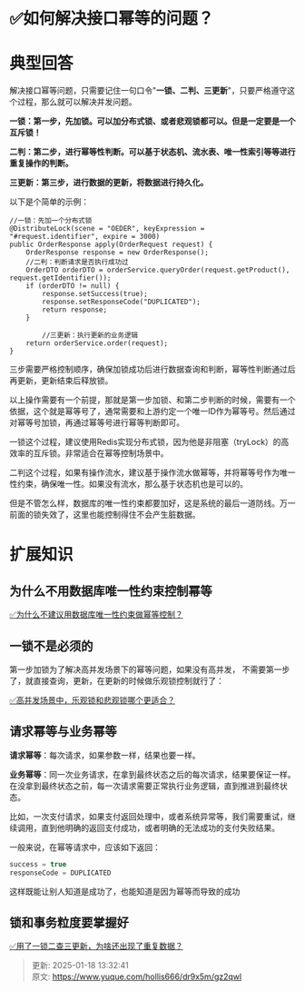 # ✅如何解决接口幂等的问题？

# 典型回答


解决接口幂等问题，只需要记住一句口令"**一锁、二判、三更新**"，只要严格遵守这个过程，那么就可以解决并发问题。



**一锁：第一步，先加锁。可以加分布式锁、或者悲观锁都可以。但是一定要是一个互斥锁！**

**二判：第二步，进行幂等性判断。可以基于状态机、流水表、唯一性索引等等进行重复操作的判断。**

**三更新：第三步，进行数据的更新，将数据进行持久化。**



以下是个简单的示例：



```plain
//一锁：先加一个分布式锁
@DistributeLock(scene = "OEDER", keyExpression = "#request.identifier", expire = 3000)
public OrderResponse apply(OrderRequest request) {
    OrderResponse response = new OrderResponse();
  	//二判：判断请求是否执行成功过
    OrderDTO orderDTO = orderService.queryOrder(request.getProduct(), request.getIdentifier());
    if (orderDTO != null) {
        response.setSuccess(true);
        response.setResponseCode("DUPLICATED");
        return response;
    }

		//三更新：执行更新的业务逻辑
  	return orderService.order(request);
}
```



三步需要严格控制顺序，确保加锁成功后进行数据查询和判断，幂等性判断通过后再更新，更新结束后释放锁。



以上操作需要有一个前提，那就是第一步加锁、和第二步判断的时候，需要有一个依据，这个就是幂等号了，通常需要和上游约定一个唯一ID作为幂等号。然后通过对幂等号加锁，再通过幂等号进行幂等判断即可。



一锁这个过程，建议使用Redis实现分布式锁，因为他是非阻塞（tryLock）的高效率的互斥锁。非常适合在幂等控制场景中。



二判这个过程，如果有操作流水，建议基于操作流水做幂等，并将幂等号作为唯一性约束，确保唯一性。如果没有流水，那么基于状态机也是可以的。



但是不管怎么样，数据库的唯一性约束都要加好，这是系统的最后一道防线。万一前面的锁失效了，这里也能控制得住不会产生脏数据。



# 扩展知识


## 为什么不用数据库唯一性约束控制幂等


[✅为什么不建议用数据库唯一性约束做幂等控制？](https://www.yuque.com/hollis666/dr9x5m/prnect4g81wg2law)



## 一锁不是必须的


第一步加锁为了解决高并发场景下的幂等问题，如果没有高并发， 不需要第一步了，就直接查询，更新，在更新的时候做乐观锁控制就行了：



[✅高并发场景中，乐观锁和悲观锁哪个更适合？](https://www.yuque.com/hollis666/dr9x5m/kzkm89bnr0fzdeyi)



## 请求幂等与业务幂等


**请求幂等**：每次请求，如果参数一样，结果也要一样。



**业务幂等**：同一次业务请求，在拿到最终状态之后的每次请求，结果要保证一样。在没拿到最终状态之前，每一次请求需要正常执行业务逻辑，直到推进到最终状态。



比如，一次支付请求，如果支付返回处理中，或者系统异常等，我们需要重试，继续调用，直到他明确的返回支付成功，或者明确的无法成功的支付失败结果。



一般来说，在幂等请求中，应该如下返回：



```java
success = true
responseCode = DUPLICATED
```



这样既能让别人知道是成功了，也能知道是因为幂等而导致的成功



## 锁和事务粒度要掌握好


[✅用了一锁二查三更新，为啥还出现了重复数据？](https://www.yuque.com/hollis666/dr9x5m/rc0qez0gyn9t62f9)



> 更新: 2025-01-18 13:32:41  
> 原文: <https://www.yuque.com/hollis666/dr9x5m/gz2qwl>